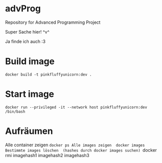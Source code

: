 # advProg
Repository for Advanced Programming Project

Super Sache hier! ^v^

Ja finde ich auch :3 

# Build image
`docker build -t pinkfluffyunicorn:dev .`

# Start image
`docker run --privileged -it --network host pinkfluffyunicorn:dev /bin/bash`

# Aufräumen
Alle container zeigen
`docker ps
Alle images zeigen 
docker images
Bestimmte images löschen 
(hashes durch docker images suchen)
`docker rmi imagehash1 imagehash2 imagehash3
